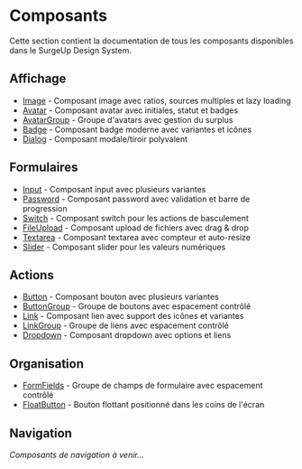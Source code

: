 # Composants

Cette section contient la documentation de tous les composants disponibles dans le SurgeUp Design System.

## Affichage

- [Image](/components/image) - Composant image avec ratios, sources multiples et lazy loading
- [Avatar](/components/avatar) - Composant avatar avec initiales, statut et badges
- [AvatarGroup](/components/avatargroup) - Groupe d'avatars avec gestion du surplus
- [Badge](/components/badge) - Composant badge moderne avec variantes et icônes
- [Dialog](/components/dialog) - Composant modale/tiroir polyvalent

## Formulaires

- [Input](/components/input) - Composant input avec plusieurs variantes
- [Password](/components/password) - Composant password avec validation et barre de progression
- [Switch](/components/switch) - Composant switch pour les actions de basculement
- [FileUpload](/components/fileupload) - Composant upload de fichiers avec drag & drop
- [Textarea](/components/textarea) - Composant textarea avec compteur et auto-resize
- [Slider](/components/slider) - Composant slider pour les valeurs numériques

## Actions

- [Button](/components/button) - Composant bouton avec plusieurs variantes
- [ButtonGroup](/components/buttongroup) - Groupe de boutons avec espacement contrôlé
- [Link](/components/link) - Composant lien avec support des icônes et variantes
- [LinkGroup](/components/linkgroup) - Groupe de liens avec espacement contrôlé
- [Dropdown](/components/dropdown) - Composant dropdown avec options et liens

## Organisation

- [FormFields](/components/formfields) - Groupe de champs de formulaire avec espacement contrôlé
- [FloatButton](/components/floatbutton) - Bouton flottant positionné dans les coins de l'écran

## Navigation

*Composants de navigation à venir...*